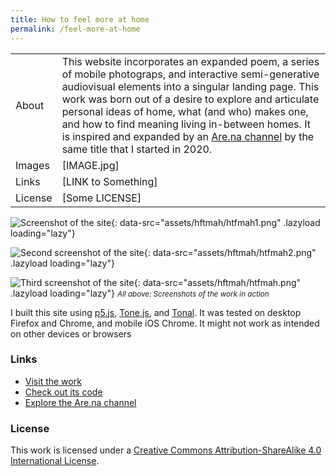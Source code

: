 ```yaml
---
title: How to feel more at home
permalink: /feel-more-at-home
---
```

<div class="layout-wrap"><table class="layout">
<tbody>
  <tr>
    <td class="description first">About</td>
    <td class="content first">
    This website incorporates an expanded poem, a series of mobile photograps, and interactive semi-generative audiovisual elements into a singular landing page. This work was born out of a desire to explore and articulate personal ideas of home, what (and who) makes one, and how to find meaning living in-between homes. It is inspired and expanded by an <a href="https://www.are.na/francesco-imola-2o2ng4qooxm/how-to-feel-more-at-home" target="_blank">Are.na channel</a> by the same title that I started in 2020.
    </td>
  </tr>
  <tr>
    <td class="description">Images</td>
    <td class="content">[IMAGE.jpg]</td>
  </tr>
  <tr>
    <td class="description">Links</td>
    <td class="content">[LINK to Something]</td>
  </tr>
  <tr>
    <td class="description">License</td>
    <td class="content">[Some LICENSE]</td>
  </tr>
</tbody>
</table></div>







![Screenshot of the site](){: data-src="assets/hftmah/htfmah1.png" .lazyload loading="lazy"}

![Second screenshot of the site](){: data-src="assets/hftmah/htfmah2.png" .lazyload loading="lazy"}

![Third screenshot of the site](){: data-src="assets/hftmah/htfmah.png" .lazyload loading="lazy"}
<small>_All above: Screenshots of the work in action_</small>

I built this site using [p5.js](https://p5js.org/), [Tone.js](https://tonejs.github.io/), and [Tonal](https://github.com/tonaljs/tonal). It was tested on desktop Firefox and Chrome, and mobile iOS Chrome. It might not work as intended on other devices or browsers

### Links

* [Visit the work](https://francescoimola.github.io/htfmat/)<br> 
* [Check out its code](https://github.com/francescoimola/htfmat)<br> 
* [Explore the Are.na channel](https://www.are.na/francesco-imola-2o2ng4qooxm/how-to-feel-more-at-home)

### License

This work is licensed under a <a rel="license" href="http://creativecommons.org/licenses/by-sa/4.0/">Creative Commons Attribution-ShareAlike 4.0 International License</a>.
